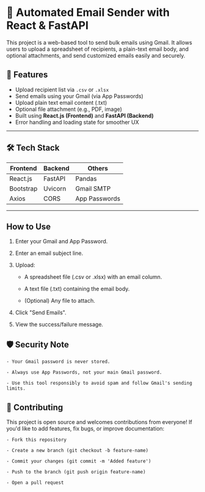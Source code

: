 # 📧 Automated Email Sender with React & FastAPI

This project is a web-based tool to send bulk emails using Gmail. It allows users to upload a spreadsheet of recipients, a plain-text email body, and optional attachments, and send customized emails easily and securely.

## 🚀 Features

- Upload recipient list via `.csv` or `.xlsx`
- Send emails using your Gmail (via App Passwords)
- Upload plain text email content (.txt)
- Optional file attachment (e.g., PDF, image)
- Built using **React.js (Frontend)** and **FastAPI (Backend)**
- Error handling and loading state for smoother UX

---

## 🛠️ Tech Stack

| Frontend     | Backend    | Others         |
|--------------|------------|----------------|
| React.js     | FastAPI    | Pandas         |
| Bootstrap    | Uvicorn    | Gmail SMTP     |
| Axios        | CORS       | App Passwords  |

---


## How to Use
1. Enter your Gmail and App Password.

2. Enter an email subject line.

3. Upload:

    - A spreadsheet file (.csv or .xlsx) with an email column.

    - A text file (.txt) containing the email body.

    - (Optional) Any file to attach.

4. Click "Send Emails".

5. View the success/failure message.


## 🛡️ Security Note
    - Your Gmail password is never stored.

    - Always use App Passwords, not your main Gmail password.

    - Use this tool responsibly to avoid spam and follow Gmail's sending limits.

## 🤝 Contributing
This project is open source and welcomes contributions from everyone!
If you'd like to add features, fix bugs, or improve documentation:

    - Fork this repository

    - Create a new branch (git checkout -b feature-name)

    - Commit your changes (git commit -m 'Added feature')

    - Push to the branch (git push origin feature-name)

    - Open a pull request